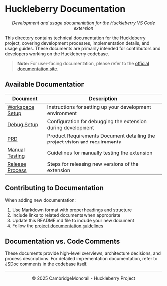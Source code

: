 # Huckleberry Documentation

<div align="center">
  <p><em>Development and usage documentation for the Huckleberry VS Code extension</em></p>
</div>

This directory contains technical documentation for the Huckleberry project, covering development processes, implementation details, and usage guides. These documents are primarily intended for contributors and developers working on the Huckleberry codebase.

> **Note:** For user-facing documentation, please refer to the [official documentation site](../apps/huckleberry-docs).

## Available Documentation

| Document | Description |
|----------|-------------|
| [Workspace Setup](./workspace-setup.md) | Instructions for setting up your development environment |
| [Debug Setup](./debug-setup.md) | Configuration for debugging the extension during development |
| [PRD](./PRD.md) | Product Requirements Document detailing the project vision and requirements |
| [Manual Testing](./manual-testing.md) | Guidelines for manually testing the extension |
| [Release Process](./release-process.md) | Steps for releasing new versions of the extension |

## Contributing to Documentation

When adding new documentation:

1. Use Markdown format with proper headings and structure
2. Include links to related documents when appropriate
3. Update this README.md file to include your new document
4. Follow the [project documentation guidelines](../CONTRIBUTING.md)

## Documentation vs. Code Comments

These documents provide high-level overviews, architecture decisions, and process descriptions. For detailed implementation documentation, refer to JSDoc comments in the codebase itself.

---

<div align="center">
  <p>© 2025 CambridgeMonorail - Huckleberry Project</p>
</div>
